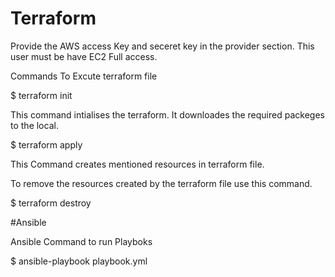 # Terraform
Provide the AWS access Key and seceret key in the provider section.
This user must be have EC2 Full access.

Commands To Excute terraform file

$ terraform init

This command intialises the terraform. It downloades the required packeges to the local.

$ terraform apply

This Command creates mentioned resources in terraform file.

To remove the resources created by the terraform file use this command.

$ terraform destroy

#Ansible

Ansible Command to run Playboks

$ ansible-playbook playbook.yml
